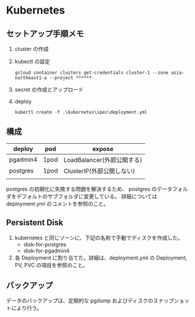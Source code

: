 # Kubernetes

## セットアップ手順メモ

1.  cluster の作成
1.  kubectl の設定

    ```
    gcloud container clusters get-credentials cluster-1 --zone asia-northeast1-a --project ******
    ```

1.  secret の作成とアップロード
1.  deploy

    ```
    kubectl create -f .\kubernetes\spec\deployment.yml
    ```

## 構成

| deploy   | pod  | expose                     |
| -------- | ---- | -------------------------- |
| pgadmin4 | 1pod | LoadBalancer(外部公開する) |
| postgres | 1pod | ClusterIP(外部公開しない)  |
|          |      |                            |

postgres の初期化に失敗する問題を解決するため、
postgres のデータフォルダをデフォルトのサブフォルダに変更している。
詳細については deployment.yml のコメントを参照のこと。

## Persistent Disk

1.  kubernetes と同じゾーンに、下記の名称で手動でディスクを作成した。
    - disk-for-postgres
    - disk-for-pgadmin4
1.  各 Deployment に割り当てた。詳細は、deployment.yml の Deployment, PV, PVC の項目を参照のこと。

## バックアップ

データのバックアップは、定期的な pgdump およびディスクのスナップショットにより行う。
